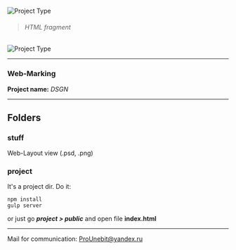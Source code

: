 ![Project Type](https://image.ibb.co/ea1Gx7/readme_pic.jpg)
>###### HTML fragment
![Project Type](http://image.ibb.co/iwEsKx/html_frag.png)
- - -
### Web-Marking
**Project name:** *DSGN*
- - -
## Folders
### stuff
Web-Layout view (.psd, .png)
### project
It's a project dir.
Do it:
```
npm install
gulp server
```
or just go _**project > public**_ and open file **index.html**
- - -
Mail for communication: <ProUnebit@yandex.ru>
